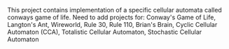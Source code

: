 This project contains implementation of a specific cellular automata called conways game of life.
Need to add projects for:
  Conway's Game of Life,
  Langton's Ant,
  Wireworld,
  Rule 30,
  Rule 110,
  Brian's Brain,
  Cyclic Cellular Automaton (CCA),
  Totalistic Cellular Automaton,
  Stochastic Cellular Automaton
